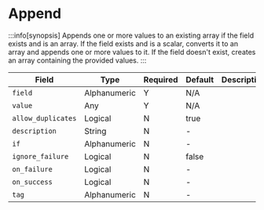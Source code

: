# Append

:::info[synopsis]
Appends one or more values to an existing array if the field exists and is an array. If the field exists and is a scalar, converts it to an array and appends one or more values to it. If the field doesn't exist, creates an array containing the provided values.
:::

|Field|Type|Required|Default|Description|
|---|---|---|---|---|
|`field`|Alphanumeric|Y|N/A||
|`value`|Any|Y|N/A||
|`allow_duplicates`|Logical|N|true||
|`description`|String|N|-||
|`if`|Alphanumeric|N|-||
|`ignore_failure`|Logical|N|false||
|`on_failure`|Logical|N|-||
|`on_success`|Logical|N|-||
|`tag`|Alphanumeric|N|-||
